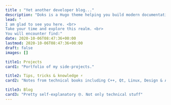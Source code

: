 ```yaml
---
title : "Yet another developer blog..."
description: "Doks is a Hugo theme helping you build modern documentation websites that are secure, fast, and SEO-ready — by default."
lead: "
I am glad to see you here. <br>
Take your time and explore this realm. <br>
You will encounter find:"
date: 2020-10-06T08:47:36+00:00
lastmod: 2020-10-06T08:47:36+00:00
draft: false
images: []

title1: Projects
card1: "Portfolio of my side-projects."

title2: Tips, tricks & knowledge ⚡️
card2: "Notes from technical books including C++, Qt, Linux, Design & Architecture, Clean code, Refactoring."

title3: Blog
card3: "Pretty self-explanatory 🤓. Not only technical stuff"
---
```

